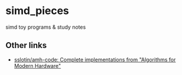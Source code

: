 # simd_pieces
simd toy programs &amp; study notes





## Other links

* [sslotin/amh-code: Complete implementations from "Algorithms for Modern Hardware" ](https://github.com/sslotin/amh-code)

